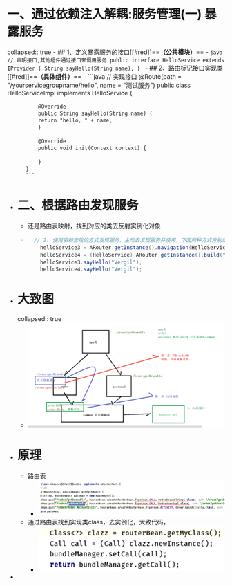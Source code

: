 # 一、通过依赖注入解耦:服务管理(一) 暴露服务
collapsed:: true
	- ## 1、定义暴露服务的接口[[#red]]==**（公共模块）**==
		- ```java
		  // 声明接口,其他组件通过接口来调用服务
		  public interface HelloService extends IProvider {
		      String sayHello(String name);
		  }
		  ```
	- ## 2、路由标记接口实现类[[#red]]==**（具体组件）**==
		- ```java
		  // 实现接口
		  @Route(path = "/yourservicegroupname/hello", name = "测试服务")
		  public class HelloServiceImpl implements HelloService {
		  
		      @Override
		      public String sayHello(String name) {
		      return "hello, " + name;
		      }
		  
		      @Override
		      public void init(Context context) {
		  
		      }
		  }
		  ```
- # 二、根据路由发现服务
	- 还是路由表映射，找到对应的类去反射实例化对象
	- ```JAVA
	    // 2. 使用依赖查找的方式发现服务，主动去发现服务并使用，下面两种方式分别是byName和byType
	      helloService3 = ARouter.getInstance().navigation(HelloService.class);
	      helloService4 = (HelloService) ARouter.getInstance().build("/yourservicegroupname/hello").navigation();
	      helloService3.sayHello("Vergil");
	      helloService4.sayHello("Vergil");
	  ```
- # 大致图
  collapsed:: true
	- ![image.png](../assets/image_1692586012994_0.png)
- # 原理
	- 路由表
		- ![image.png](../assets/image_1692587048307_0.png)
	- 通过路由表找到实现类class，去实例化，大致代码，
		- ![image.png](../assets/image_1692587003234_0.png)
-
